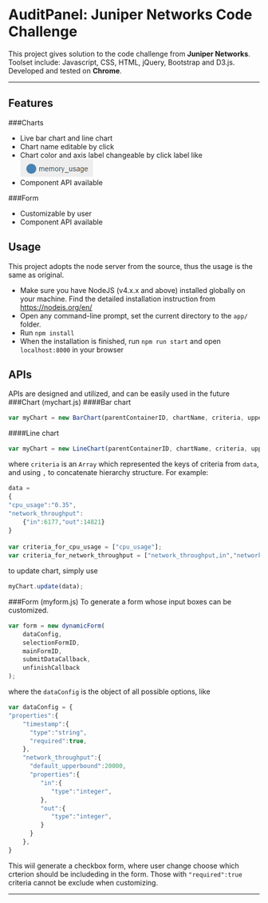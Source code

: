 AuditPanel: Juniper Networks Code Challenge
===================


This project gives solution to the code challenge from **Juniper Networks**. 
Toolset include: Javascript, CSS, HTML, jQuery, Bootstrap and D3.js.
Developed and tested on **Chrome**.

----------
Features
-------------
###Charts
* Live bar chart and line chart
* Chart name editable by click
* Chart color and axis label changeable by click label like ![label](label.png "chart lahel")
* Component API available

###Form
* Customizable by user
* Component API available

Usage
-------------
This project adopts the node server from the source, thus the usage is the same as original.

* Make sure you have NodeJS (v4.x.x and above) installed globally on your machine. Find the detailed installation instruction from https://nodejs.org/en/ 
* Open any command-line prompt, set the current directory to the `app/` folder.
* Run `npm install`
* When the installation is finished, run `npm run start` and open `localhost:8000` in your browser


APIs
-------------
APIs are designed and utilized, and can be easily used in the future
###Chart (mychart.js)
####Bar chart
```javascript
var myChart = new BarChart(parentContainerID, chartName, criteria, upperBound);
```
####Line chart
```javascript
var myChart = new LineChart(parentContainerID, chartName, criteria, upperBound);
```
where `criteria` is an `Array` which represented the keys of criteria from `data`, and using `,` to concatenate hierarchy structure. For example:
```javascript
data = 
{
"cpu_usage":"0.35",
"network_throughput":
	{"in":6177,"out":14821}
}

var criteria_for_cpu_usage = ["cpu_usage"];
var criteria_for_network_throughput = ["network_throughput,in","network_throughput,out"];
```
to update chart, simply use
```javascript
myChart.update(data);
```

###Form (myform.js)
To generate a form whose input boxes can be customized.
```javascript
var form = new dynamicForm(
	dataConfig,
	selectionFormID,
	mainFormID, 
	submitDataCallback, 
	unfinishCallback
);
```
where the `dataConfig` is the object of all possible options, like
```javascript
var dataConfig = {
"properties":{
    "timestamp":{
      "type":"string",
      "required":true,
    },
    "network_throughput":{
      "default_upperbound":20000,
      "properties":{
         "in":{
            "type":"integer",
         },
         "out":{
            "type":"integer",
         }
      }
    },
}
```
This wiil generate a checkbox form, where user change choose which crterion should be includeding in the form. Those with `"required":true` criteria cannot be exclude when customizing.

----------

